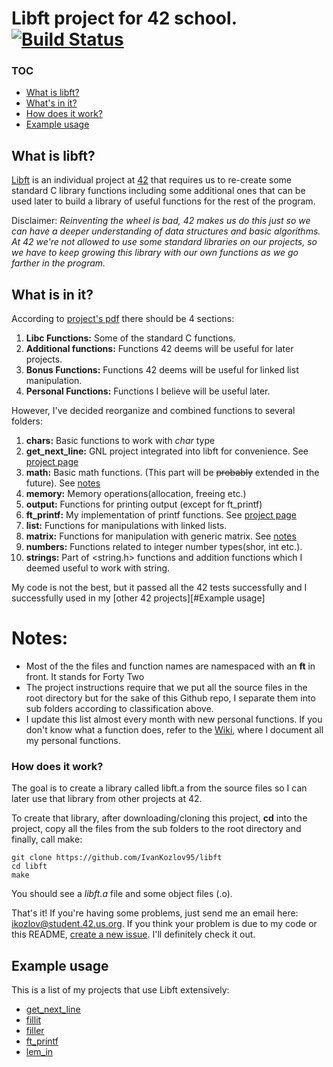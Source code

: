 # Libft project for 42 school. [![Build Status](https://travis-ci.org/IvanKozlov95/libft.svg?branch=master)](https://travis-ci.org/IvanKozlov95/libft)

### TOC

* [What is libft?](#what-is-libft)
* [What's in it?](#whats-in-it)
* [How does it work?](#how-does-it-work)
* [Example usage](#example-usage)

## What is libft?
[Libft][1] is an individual project at [42][2] that requires us to re-create some standard C library functions including some additional ones that can be used later to build a library of useful functions for the rest of the program.

Disclaimer: *Reinventing the wheel is bad, 42 makes us do this just so we can have a deeper understanding of data structures and basic algorithms. At 42 we're not allowed to use some standard libraries on our projects, so we have to keep growing this library with our own functions as we go farther in the program.*

## What is in it?

According to [project's pdf][1] there should be 4 sections:

1.  **Libc Functions:** Some of the standard C functions.
2.  **Additional functions:** Functions 42 deems will be useful for later projects.
3.  **Bonus Functions:** Functions 42 deems will be useful for linked list manipulation.
4.  **Personal Functions:** Functions I believe will be useful later.

However, I've decided reorganize and combined functions to several folders:

1. **chars:** Basic functions to work with _char_ type
2. **get_next_line:** GNL project integrated into libft for convenience. See [project page][GNL]
3. **math:** Basic math functions. (This part will be ~~probably~~ extended in the future). See [notes](#notes)
4. **memory:** Memory operations(allocation, freeing etc.)
5. **output:** Functions for printing output (except for ft_printf)
6. **ft_printf:** My implementation of printf functions. See [project page][printf]
7. **list:** Functions for manipulations with linked lists.
8. **matrix:** Functions for manipulation with generic matrix. See [notes](#notes)
9. **numbers:** Functions related to integer number types(shor, int etc.).
10. **strings:** Part of <string.h> functions and addition functions which I deemed useful to work with string.

My code is not the best, but it passed all the 42 tests successfully and I successfully used in my [other 42 projects][#Example usage]

# Notes:

- Most of the the files and function names are namespaced with an **ft** in front. It stands for Forty Two
- The project instructions require that we put all the source files in the root directory but for the sake of this Github repo, I separate them into sub folders according to classification above.
- I update this list almost every month with new personal functions. If you don't know what a function does, refer to the [Wiki][mock], where I document all my personal functions.

### How does it work?

The goal is to create a library called libft.a from the source files so I can later use that library from other projects at 42.

To create that library, after downloading/cloning this project, **cd** into the project, copy all the files from the sub folders to the root directory and finally, call make:

	git clone https://github.com/IvanKozlov95/libft
	cd libft
	make

You should see a *libft.a* file and some object files (.o).

That's it! If you're having some problems, just send me an email here: ikozlov@student.42.us.org. If you think your problem is due to my code or this README, [create a new issue][3]. I'll definitely check it out.

## Example usage

This is a list of my projects that use Libft extensively:

* [get_next_line][GNL]
* [fillit](https://github.com/IvanKozlov95/fillit)
* [filler](https://github.com/IvanKozlov95/filler)
* [ft_printf][printf]
* [lem_in](https://github.com/IvanKozlov95/lem_in)

[1]: https://github.com/IvanKozlov95/libft/blob/master/libft.en.pdf
[2]: http://42.us.org "42 USA"
[3]: https://github.com/IvanKozlov95/libft/issues/new "New issue"
[GNL]: https://github.com/IvanKozlov95/get_next_line
[printf]: https://github.com/IvanKozlov95/ft_printf
[mock]: https://www.youtube.com/watch?v=dQw4w9WgXcQ
